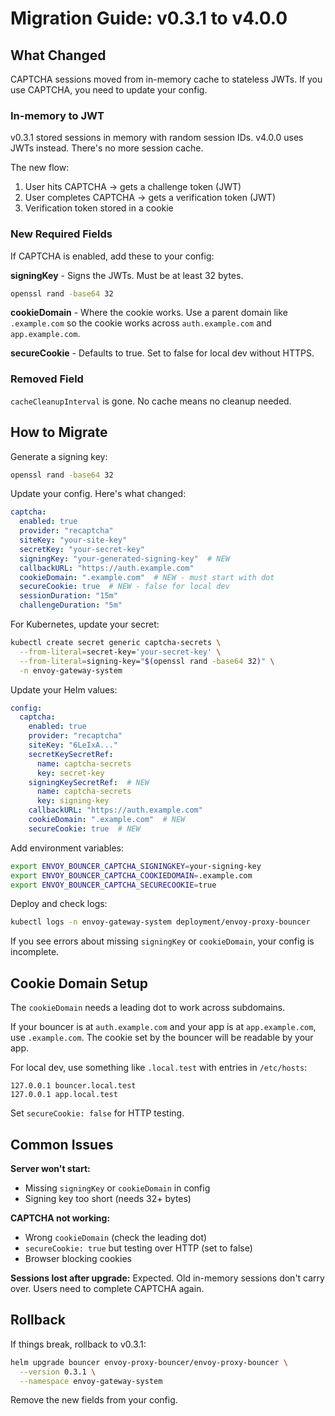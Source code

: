 # Migration Guide: v0.3.1 to v4.0.0

## What Changed

CAPTCHA sessions moved from in-memory cache to stateless JWTs. If you use CAPTCHA, you need to update your config.

### In-memory to JWT

v0.3.1 stored sessions in memory with random session IDs. v4.0.0 uses JWTs instead. There's no more session cache.

The new flow:
1. User hits CAPTCHA → gets a challenge token (JWT)
2. User completes CAPTCHA → gets a verification token (JWT)
3. Verification token stored in a cookie

### New Required Fields

If CAPTCHA is enabled, add these to your config:

**signingKey** - Signs the JWTs. Must be at least 32 bytes.

```bash
openssl rand -base64 32
```

**cookieDomain** - Where the cookie works. Use a parent domain like `.example.com` so the cookie works across `auth.example.com` and `app.example.com`.

**secureCookie** - Defaults to true. Set to false for local dev without HTTPS.

### Removed Field

`cacheCleanupInterval` is gone. No cache means no cleanup needed.

## How to Migrate

Generate a signing key:

```bash
openssl rand -base64 32
```

Update your config. Here's what changed:

```yaml
captcha:
  enabled: true
  provider: "recaptcha"
  siteKey: "your-site-key"
  secretKey: "your-secret-key"
  signingKey: "your-generated-signing-key"  # NEW
  callbackURL: "https://auth.example.com"
  cookieDomain: ".example.com"  # NEW - must start with dot
  secureCookie: true  # NEW - false for local dev
  sessionDuration: "15m"
  challengeDuration: "5m"
```

For Kubernetes, update your secret:

```bash
kubectl create secret generic captcha-secrets \
  --from-literal=secret-key='your-secret-key' \
  --from-literal=signing-key="$(openssl rand -base64 32)" \
  -n envoy-gateway-system
```

Update your Helm values:

```yaml
config:
  captcha:
    enabled: true
    provider: "recaptcha"
    siteKey: "6LeIxA..."
    secretKeySecretRef:
      name: captcha-secrets
      key: secret-key
    signingKeySecretRef:  # NEW
      name: captcha-secrets
      key: signing-key
    callbackURL: "https://auth.example.com"
    cookieDomain: ".example.com"  # NEW
    secureCookie: true  # NEW
```

Add environment variables:

```bash
export ENVOY_BOUNCER_CAPTCHA_SIGNINGKEY=your-signing-key
export ENVOY_BOUNCER_CAPTCHA_COOKIEDOMAIN=.example.com
export ENVOY_BOUNCER_CAPTCHA_SECURECOOKIE=true
```

Deploy and check logs:

```bash
kubectl logs -n envoy-gateway-system deployment/envoy-proxy-bouncer
```

If you see errors about missing `signingKey` or `cookieDomain`, your config is incomplete.

## Cookie Domain Setup

The `cookieDomain` needs a leading dot to work across subdomains.

If your bouncer is at `auth.example.com` and your app is at `app.example.com`, use `.example.com`. The cookie set by the bouncer will be readable by your app.

For local dev, use something like `.local.test` with entries in `/etc/hosts`:

```
127.0.0.1 bouncer.local.test
127.0.0.1 app.local.test
```

Set `secureCookie: false` for HTTP testing.

## Common Issues

**Server won't start:**
- Missing `signingKey` or `cookieDomain` in config
- Signing key too short (needs 32+ bytes)

**CAPTCHA not working:**
- Wrong `cookieDomain` (check the leading dot)
- `secureCookie: true` but testing over HTTP (set to false)
- Browser blocking cookies

**Sessions lost after upgrade:**
Expected. Old in-memory sessions don't carry over. Users need to complete CAPTCHA again.

## Rollback

If things break, rollback to v0.3.1:

```bash
helm upgrade bouncer envoy-proxy-bouncer/envoy-proxy-bouncer \
  --version 0.3.1 \
  --namespace envoy-gateway-system
```

Remove the new fields from your config.
